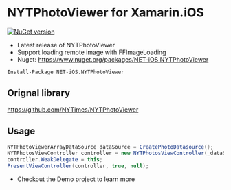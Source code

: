 # NYTPhotoViewer for Xamarin.iOS

[![NuGet version](https://badge.fury.io/nu/Xamarin.NYTPhotoViewer.svg)](https://badge.fury.io/nu/Xamarin.NYTPhotoViewer)

- Latest release of NYTPhotoViewer
- Support loading remote image with FFImageLoading
- Nuget: https://www.nuget.org/packages/NET-iOS.NYTPhotoViewer

```
Install-Package NET-iOS.NYTPhotoViewer
```

## Orignal library
https://github.com/NYTimes/NYTPhotoViewer

## Usage
```csharp
NYTPhotoViewerArrayDataSource dataSource = CreatePhotoDatasource();
NYTPhotosViewController controller = new NYTPhotosViewController(_dataSource, 0, null);
controller.WeakDelegate = this;
PresentViewController(controller, true, null);
```

- Checkout the Demo project to learn more

